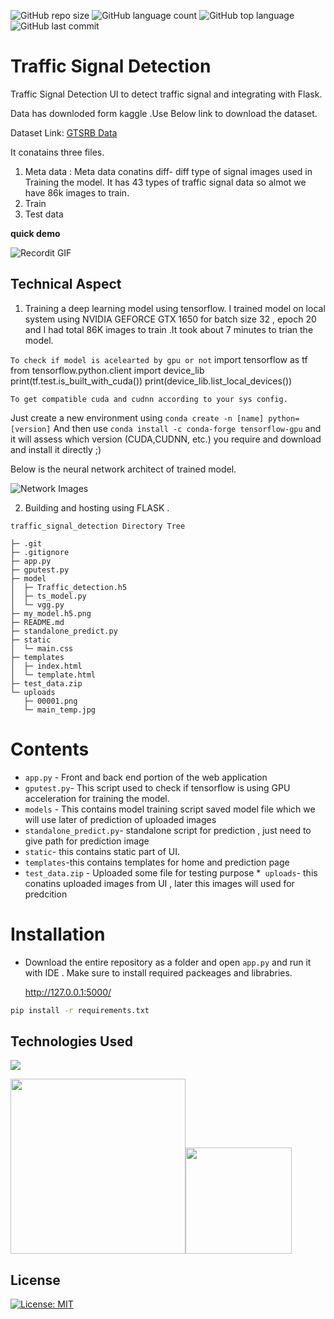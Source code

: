 
![GitHub repo size](https://img.shields.io/github/repo-size/Uttam580/Traffic_Signal_Detection?style=plastic)
![GitHub language count](https://img.shields.io/github/languages/count/Uttam580/Traffic_Signal_Detection?style=plastic)
![GitHub top language](https://img.shields.io/github/languages/top/Uttam580/Traffic_Signal_Detection?style=plastic)
![GitHub last commit](https://img.shields.io/github/last-commit/Uttam580/Traffic_Signal_Detection?color=red&style=plastic)


# Traffic Signal Detection 

  Traffic Signal Detection UI to detect traffic signal and integrating with Flask.

  Data has downloded form kaggle .Use Below link to download the dataset. 

  <p>Dataset Link: <a href="https://www.kaggle.com/meowmeowmeowmeowmeow/gtsrb-german-traffic-sign">GTSRB Data </a></p>

  It conatains three files.


  1. Meta data : Meta data conatins diff- diff type of signal images used in Training the model. It has 43 types of traffic signal data so almot we have 86k images to train.
  2. Train
  3. Test data

  
**quick demo**

![Recordit GIF](http://g.recordit.co/oYi4PX5Lq1.gif)

## Technical Aspect

1. Training a deep learning model using tensorflow. I trained model on local system using NVIDIA GEFORCE GTX 1650 for batch size 32 , epoch 20 and I had total 86K images to train .It took about 7 minutes to trian the model.

```To check if model is acelearted by gpu or not```
import tensorflow as tf 
from tensorflow.python.client import device_lib
print(tf.test.is_built_with_cuda())
print(device_lib.list_local_devices())


```To get compatible cuda and cudnn according to your sys config.```

Just create a new environment using ```conda create -n [name] python=[version]``` And then use ```conda install -c conda-forge tensorflow-gpu``` and it will assess which version (CUDA,CUDNN, etc.) you require and download and install it directly ;)

Below is the neural network architect of trained model.

![Network Images](https://github.com/Uttam580/Traffic_Signal_Detection/blob/master/my_model.h5.png)

2. Building and hosting using FLASK .


```
traffic_signal_detection Directory Tree

├─ .git
├─ .gitignore
├─ app.py
├─ gputest.py
├─ model
│  ├─ Traffic_detection.h5
│  ├─ ts_model.py
│  └─ vgg.py
├─ my_model.h5.png
├─ README.md
├─ standalone_predict.py
├─ static
│  └─ main.css
├─ templates
│  ├─ index.html
│  └─ template.html
├─ test_data.zip
└─ uploads
   ├─ 00001.png
   └─ main_temp.jpg

```

# Contents

* ```app.py``` - Front and back end portion of the web application 
* ```gputest.py```-  This script used to check if tensorflow is using GPU acceleration for training the model.
* ```models``` - This contains model training script  saved model file which we will use later of prediction of   uploaded images 
* ```standalone_predict.py```- standalone script for prediction , just need to give path for prediction image
* ```static```- this contains static part of UI.
* ```templates```-this contains templates for home and prediction page
* ```test_data.zip``` - Uploaded some file for testing purpose 
*``` uploads```- this conatins uploaded images  from UI , later this images will used for predcition


# Installation

* Download the entire repository as a folder and open ```app.py``` and run it with IDE .
  Make sure to install  required packeages and librabries. 

   http://127.0.0.1:5000/
```bash
pip install -r requirements.txt
```

## Technologies Used

![](https://forthebadge.com/images/badges/made-with-python.svg)

[<img target="_blank" src="https://www.tensorflow.org/images/tf_logo_social.png" width=280>](https://www.tensorflow.org)[<img target="_blank" src="https://flask.palletsprojects.com/en/1.1.x/_images/flask-logo.png" width=170>](https://flask.palletsprojects.com/en/1.1.x/) 



## License
[![License: MIT](https://img.shields.io/badge/License-MIT-yellow.svg)](https://opensource.org/licenses/MIT)

